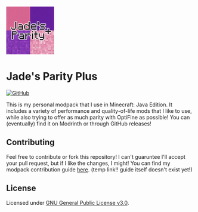 ![Jade's Parity Plus Icon](https://github.com/jadelily18/jades-parity-plus/blob/master/icon.png)

# Jade's Parity Plus
[![GitHub](https://img.shields.io/github/license/jadelily18/jades-parity-plus?style=flat-square)](https://github.com/jadelily18/jades-parity-plus/blob/master/LICENSE)

This is my personal modpack that I use in Minecraft: Java Edition. It includes a variety of performance and quality-of-life mods that I like to use, while also trying to offer as much parity with OptiFine as possible! You can (eventually) find it on Modrinth or through GitHub releases!

## Contributing
Feel free to contribute or fork this repository! I can't guaruntee I'll accept your pull request, but if I like the changes, I might! You can find my modpack contribution guide [here](https://docs.lilydev.com). (temp link!! guide itself doesn't exist yet!)

## License
Licensed under [GNU General Public License v3.0](https://github.com/jadelily18/jades-parity-plus/blob/master/LICENSE).
